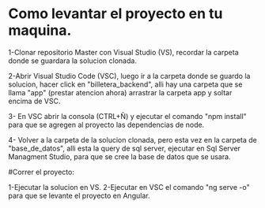 # Como levantar el proyecto en tu maquina.

1-Clonar repositorio Master con Visual Studio (VS), recordar la carpeta donde se guardara la solucion clonada.

2-Abrir Visual Studio Code (VSC), luego ir a la carpeta donde se guardo la solucion, hacer click en "billetera_backend", alli hay una carpeta que se llama "app" (prestar atencion ahora) arrastrar la carpeta app y soltar encima de VSC.

3- En VSC abrir la consola (CTRL+Ñ) y ejecutar el comando "npm install" para que se agregen al proyecto las dependencias de node.

4- Volver a la carpeta de la solucion clonada, pero esta vez en la carpeta de "base_de_datos", alli esta la query de sql server, ejecutar en Sql Server Managment Studio, para que se cree la base de datos que se usara.

#Correr el proyecto:

1-Ejecutar la solucion en VS.
2-Ejecutar en VSC el comando "ng serve -o" para que se levante el proyecto en Angular.

